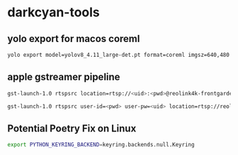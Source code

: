 # darkcyan-tools

## yolo export for macos coreml
```bash
yolo export model=yolov8_4.11_large-det.pt format=coreml imgsz=640,480  nms=true
```
## apple gstreamer pipeline
```bash
gst-launch-1.0 rtspsrc location=rtsp://<uid>:<pwd>@reolink4k-frontgarden.private:554/h265Preview_01_main latency=200 drop-on-latency=true ! rtph265depay ! h265parse ! vtdec_hw ! videorate ! video/x-raw,framerate=10/1 ! videoscale ! video/x-raw,width=640,height=480 ! autovideosink

gst-launch-1.0 rtspsrc user-id=<pwd> user-pw=<uid> location=rtsp://reolink4k-frontgarden.private:554/h265Preview_01_main latency=200 drop-on-latency=true ! rtph265depay ! h265parse ! vtdec_hw ! videorate ! video/x-raw,framerate=10/1 ! videoscale ! video/x-raw,width=640,height=480 ! fakesink
```

## Potential Poetry Fix on Linux
```bash
export PYTHON_KEYRING_BACKEND=keyring.backends.null.Keyring
```